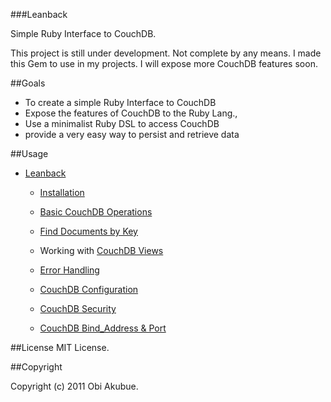###Leanback

Simple Ruby Interface to CouchDB. 

This project is still under development. Not complete by any means. I made this Gem to use in my projects. I will expose more CouchDB features soon.

##Goals
* To create a simple Ruby Interface to CouchDB
* Expose the features of CouchDB to the Ruby Lang., 
* Use a minimalist Ruby DSL to access CouchDB
* provide a very easy way to persist and retrieve data

##Usage


* [Leanback](http://www.whisperservers.com/leanback/leanback/)

   + [Installation](http://www.whisperservers.com/leanback/leanback/installation/) 
 
   + [Basic CouchDB Operations](http://www.whisperservers.com/leanback/basic-couchdb-operations/)
   
   + [Find Documents by Key](http://www.whisperservers.com/leanback/find-documents-by-key/)

   + Working with [CouchDB Views](http://www.whisperservers.com/leanback/design-documents-and-permanent-views/)

   + [Error Handling](http://www.whisperservers.com/leanback/error-handling/)
   
   + [CouchDB Configuration](http://www.whisperservers.com/leanback/couchdb-configuration/) 
   
   + [CouchDB Security](http://www.whisperservers.com/leanback/couchdb-security/) 
   
   + [CouchDB Bind_Address & Port](http://www.whisperservers.com/leanback/setting-the-bind_address-port/) 

##License
MIT License.

##Copyright

Copyright (c) 2011 Obi Akubue. 


